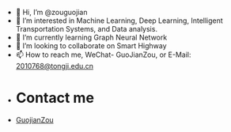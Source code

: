 - 👋 Hi, I’m @zouguojian
- 👀 I’m interested in Machine Learning, Deep Learning, Intelligent Transportation Systems, and Data analysis.
- 🌱 I’m currently learning Graph Neural Network
- 💞️ I’m looking to collaborate on Smart Highway
- 📫 How to reach me, WeChat- GuoJianZou, or E-Mail: 2010768@tongji.edu.cn
- # Contact me
- [GuojianZou](https://github.com/zouguojian)

<!---
zouguojian/zouguojian is a ✨ special ✨ repository because its `README.md` (this file) appears on your GitHub profile.
You can click the Preview link to take a look at your changes.
--->
